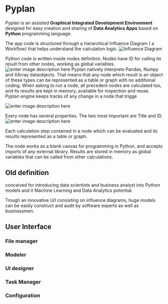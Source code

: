 # Pyplan
Pyplan is an assisted **Graphical Integrated Development Environment** designed for easy creation and sharing of **Data Analytics Apps** based on **Python** programming language.

The app code is structured through a hierarchical Influence Diagram ( a Workflow) that helps understand the calculation logic.
![Influence Diagram](http://img.pyplan.org/index_influence_diagram.png)

Python code is written inside nodes definition. Nodes have ID for calling its result from other nodes, working as global variables.
![enter image description here](http://img.pyplan.org/index_node_code.png)
Pyplan natively interprets Pandas, Numpy and XArray dataobjects. That means that any node which result is an object of these types can be represented as a table or graph with no additional coding.
When asking to run a node, all precedent nodes are calculated too, and its results are kept in memory, available for inspection and reuse. Pyplan engine keeps tracks of any change in a node that trigge


![enter image description here](http://img.pyplan.org/index_node_result.png)


Every node has several properties. The two most important are Title and ID.![enter image description here](http://img.pyplan.org/index_node_properties.png)


Each calculation step contained in a node which can be evaluated and its results represented as a table or graph. 



The node works as a blank canvas for programming in Python, and accepts imports of any external library. Results are stored in memory as global variables that can be called from other calculations.



## Old definition
conceived for introducing data scientists and business analyst into Python models and it Machine Learning and Data Analytics potential.

Trough an innovative U/I consisting on influence diagrams, huge models can be easily construct and audit by software experts as well as businessmen.




## User Interface
### File manager
### Modeler
### UI designer
### Task Manager
### Configuration








<!--stackedit_data:
eyJoaXN0b3J5IjpbLTE4NDg1NTMyMDAsLTYzNjM0NjQ3OCw5Nz
Y4ODg3NjAsOTcxMjc1MzA2LDE2OTg2MDUyMTQsMTgyNjM4NzUw
NSwxMTkzODI5NjcxLDEwMjczNDI3OTYsLTEyNDY1MjcyMzMsLT
EyNTcxOTgyOTksNDc2NjYzNjA1LC0xOTk2MzMyMDcsLTk0Mjk3
NDM5MSwtMTcyMzYzOTQ5NiwtNjQzNzA0MDM3LDcwMTMxNjIzNC
wxMjk3NzE0NjA4LC0yMTA0ODI3Nzk1LC0xMjU3MTk4Mjk5LDE5
NjEyNzY3MThdfQ==
-->